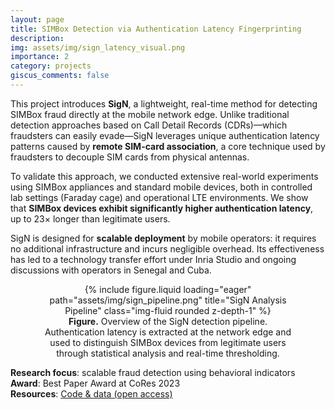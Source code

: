 ```yaml
---
layout: page
title: SIMBox Detection via Authentication Latency Fingerprinting
description: 
img: assets/img/sign_latency_visual.png
importance: 2
category: projects
giscus_comments: false
---
```


This project introduces **SigN**, a lightweight, real-time method for detecting SIMBox fraud directly at the mobile network edge. Unlike traditional detection approaches based on Call Detail Records (CDRs)—which fraudsters can easily evade—SigN leverages unique authentication latency patterns caused by **remote SIM-card association**, a core technique used by fraudsters to decouple SIM cards from physical antennas.

To validate this approach, we conducted extensive real-world experiments using SIMBox appliances and standard mobile devices, both in controlled lab settings (Faraday cage) and operational LTE environments. We show that **SIMBox devices exhibit significantly higher authentication latency**, up to 23× longer than legitimate users.

SigN is designed for **scalable deployment** by mobile operators: it requires no additional infrastructure and incurs negligible overhead. Its effectiveness has led to a technology transfer effort under Inria Studio and ongoing discussions with operators in Senegal and Cuba.

<div style="text-align: center; width: 80%; margin: auto;" class="my-4">
  {% include figure.liquid 
    loading="eager" 
    path="assets/img/sign_pipeline.png" 
    title="SigN Analysis Pipeline" 
    class="img-fluid rounded z-depth-1" 
  %}
  <div class="caption text-center mt-2">
    <strong>Figure.</strong> Overview of the SigN detection pipeline. Authentication latency is extracted at the network edge and used to distinguish SIMBox devices from legitimate users through statistical analysis and real-time thresholding.
  </div>
</div>

**Research focus**: scalable fraud detection using behavioral indicators  
**Award**: Best Paper Award at CoRes 2023  
**Resources**: [Code & data (open access)](https://gitlab.inria.fr/simbox-fraud-mitigation/sign)